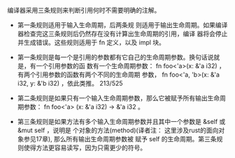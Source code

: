 编译器采用三条规则来判断引用何时不需要明确的注解。

*   第一条规则适用于输入生命周期，后两条规
    则适用于输出生命周期。如果编译器检查完这三条规则后仍然存在没有计算出生命周期的引用，编译
    器将会停止并生成错误。这些规则适用于 fn 定义，以及 impl 块。

*   第一条规则是每一个是引用的参数都有它自己的生命周期参数。换句话说就是，有一个引用参数的函
    数有一个生命周期参数： fn foo<'a>(x: &'a i32) ，有两个引用参数的函数有两个不同的生命周期
    参数， fn foo<'a, 'b>(x: &'a i32, y: &'b i32) ，依此类推。
    213/525

*   第二条规则是如果只有一个输入生命周期参数，那么它被赋予所有输出生命周期参数：  fn foo<'a>
    (x: &'a i32) -> &'a i32 。

*   第三条规则是如果方法有多个输入生命周期参数并且其中一个参数是 \&self 或 \&mut self ，说明是
    个对象的方法(method)(译者注： 这里涉及rust的面向对象参见17章), 那么所有输出生命周期参数被
    赋予 self 的生命周期。第三条规则使得方法更容易读写，因为只需更少的符号。
